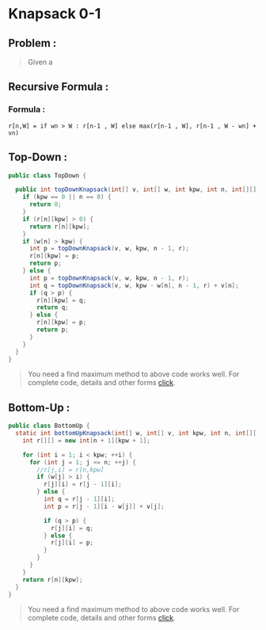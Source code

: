 # Knapsack 0-1
## Problem :
>Given a 
## Recursive Formula :

### Formula :

`r[n,W] = if wn > W : r[n-1 , W]
else max(r[n-1 , W], r[n-1 , W - wn] + vn)`
        

## Top-Down :
```java
public class TopDown {

  public int topDownKnapsack(int[] v, int[] w, int kpw, int n, int[][] r) {
    if (kpw == 0 || n == 0) {
      return 0;
    }
    if (r[n][kpw] > 0) {
      return r[n][kpw];
    }
    if (w[n] > kpw) {
      int p = topDownKnapsack(v, w, kpw, n - 1, r);
      r[n][kpw] = p;
      return p;
    } else {
      int p = topDownKnapsack(v, w, kpw, n - 1, r);
      int q = topDownKnapsack(v, w, kpw - w[n], n - 1, r) + v[n];
      if (q > p) {
        r[n][kpw] = q;
        return q;
      } else {
        r[n][kpw] = p;
        return p;
      }
    }
  }
}
```
> You need a find maximum method to above code works well. For complete code, details and other forms [click](src/dynamicProgarmming/knapsack/TopDownKnapsack.java).



## Bottom-Up :
```java
public class BottomUp {
  static int bottomUpKnapsack(int[] w, int[] v, int kpw, int n, int[][] s) {
    int r[][] = new int[n + 1][kpw + 1];

    for (int i = 1; i < kpw; ++i) {
      for (int j = 1; j <= n; ++j) {
        //r[j,i] = r[n,kpw]
        if (w[j] > i) {
          r[j][i] = r[j - 1][i];
        } else {
          int q = r[j - 1][i];
          int p = r[j - 1][i - w[j]] + v[j];

          if (q > p) {
            r[j][i] = q;
          } else {
            r[j][i] = p;
          }
        }
      }
    }
    return r[n][kpw];
  }
}
```
> You need a find maximum method to above code works well. For complete code, details and other forms [click](src/dynamicProgarmming/knapsack/BottomUpKnapsack.java).

